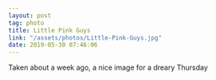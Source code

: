 ```yaml
---
layout: post
tag: photo
title: Little Pink Guys
link: "/assets/photos/Little-Pink-Guys.jpg"
date: 2019-05-30 07:46:06
---
```

Taken about a week ago, a nice image for a dreary Thursday